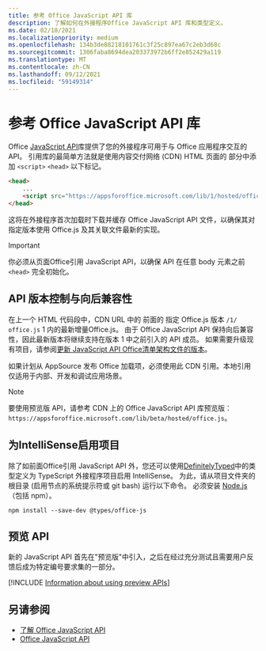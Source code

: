 ```yaml
---
title: 参考 Office JavaScript API 库
description: 了解如何在外接程序Office JavaScript API 库和类型定义。
ms.date: 02/18/2021
ms.localizationpriority: medium
ms.openlocfilehash: 134b3de88218101761c3f25c897ea67c2eb3d68c
ms.sourcegitcommit: 1306faba8694dea203373972b6ff2e852429a119
ms.translationtype: MT
ms.contentlocale: zh-CN
ms.lasthandoff: 09/12/2021
ms.locfileid: "59149314"
---
```

# <a name="referencing-the-office-javascript-api-library"></a>参考 Office JavaScript API 库

Office [JavaScript API](../reference/javascript-api-for-office.md)库提供了您的外接程序可用于与 Office 应用程序交互的 API。 引用库的最简单方法就是使用内容交付网络 (CDN) HTML 页面的 部分中添加 `<script>` `<head>` 以下标记。

```html
<head>
    ...
    <script src="https://appsforoffice.microsoft.com/lib/1/hosted/office.js" type="text/javascript"></script>
</head>
```

这将在外接程序首次加载时下载并缓存 Office JavaScript API 文件，以确保其对指定版本使用 Office.js 及其关联文件最新的实现。

> [!IMPORTANT]
> 你必须从页面Office引用 JavaScript API，以确保 API 在任意 body 元素之前 `<head>` 完全初始化。

## <a name="api-versioning-and-backward-compatibility"></a>API 版本控制与向后兼容性

在上一个 HTML 代码段中，CDN URL 中的 前面的 指定 Office.js 版本 `/1/` `office.js` 1 内的最新增量Office.js。 由于 Office JavaScript API 保持向后兼容性，因此最新版本将继续支持在版本 1 中之前引入的 API 成员。 如果需要升级现有项目，请参阅[更新 JavaScript API Office清单架构文件的版本](update-your-javascript-api-for-office-and-manifest-schema-version.md)。 

如果计划从 AppSource 发布 Office 加载项，必须使用此 CDN 引用。本地引用仅适用于内部、开发和调试应用场景。

> [!NOTE]
> 要使用预览版 API，请参考 CDN 上的 Office JavaScript API 库预览版：`https://appsforoffice.microsoft.com/lib/beta/hosted/office.js`。

## <a name="enabling-intellisense-for-a-typescript-project"></a>为IntelliSense启用项目

除了如前面Office引用 JavaScript API 外，您还可以使用[DefinitelyTyped](https://github.com/DefinitelyTyped/DefinitelyTyped/tree/master/types/office-js)中的类型定义为 TypeScript 外接程序项目启用 IntelliSense。 为此，请从项目文件夹的根目录 (启用节点的系统提示符或 git bash) 运行以下命令。 必须安装 [Node.js](https://nodejs.org)（包括 npm）。

```command&nbsp;line
npm install --save-dev @types/office-js
```

## <a name="preview-apis"></a>预览 API

新的 JavaScript API 首先在"预览版"中引入，之后在经过充分测试且需要用户反馈后成为特定编号要求集的一部分。

[!INCLUDE [Information about using preview APIs](../includes/using-preview-apis-host.md)]

## <a name="see-also"></a>另请参阅

- [了解 Office JavaScript API](understanding-the-javascript-api-for-office.md)
- [Office JavaScript API](../reference/javascript-api-for-office.md)
